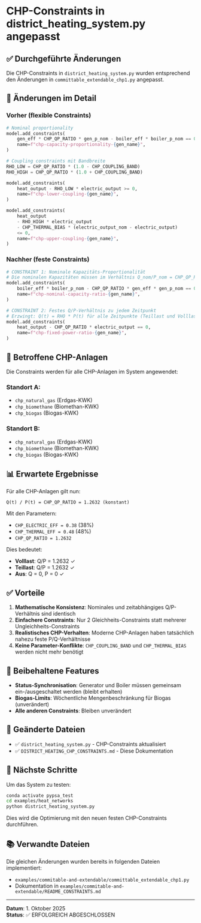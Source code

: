 # CHP-Constraints in district_heating_system.py angepasst

## ✅ Durchgeführte Änderungen

Die CHP-Constraints in `district_heating_system.py` wurden entsprechend den Änderungen in `committable_extendable_chp1.py` angepasst.

## 📐 Änderungen im Detail

### Vorher (flexible Constraints)

```python
# Nominal proportionality
model.add_constraints(
    gen_eff * CHP_QP_RATIO * gen_p_nom - boiler_eff * boiler_p_nom == 0,
    name=f"chp-capacity-proportionality-{gen_name}",
)

# Coupling constraints mit Bandbreite
RHO_LOW = CHP_QP_RATIO * (1.0 - CHP_COUPLING_BAND)
RHO_HIGH = CHP_QP_RATIO * (1.0 + CHP_COUPLING_BAND)

model.add_constraints(
    heat_output - RHO_LOW * electric_output >= 0,
    name=f"chp-lower-coupling-{gen_name}",
)

model.add_constraints(
    heat_output
    - RHO_HIGH * electric_output
    - CHP_THERMAL_BIAS * (electric_output_nom - electric_output)
    <= 0,
    name=f"chp-upper-coupling-{gen_name}",
)
```

### Nachher (feste Constraints)

```python
# CONSTRAINT 1: Nominale Kapazitäts-Proportionalität
# Die nominalen Kapazitäten müssen im Verhältnis Q_nom/P_nom = CHP_QP_RATIO stehen
model.add_constraints(
    boiler_eff * boiler_p_nom - CHP_QP_RATIO * gen_eff * gen_p_nom == 0,
    name=f"chp-nominal-capacity-ratio-{gen_name}",
)

# CONSTRAINT 2: Festes Q/P-Verhältnis zu jedem Zeitpunkt
# Erzwingt: Q(t) = RHO * P(t) für alle Zeitpunkte (Teillast und Volllast)
model.add_constraints(
    heat_output - CHP_QP_RATIO * electric_output == 0,
    name=f"chp-fixed-power-ratio-{gen_name}",
)
```

## 🔄 Betroffene CHP-Anlagen

Die Constraints werden für alle CHP-Anlagen im System angewendet:

### Standort A:
- `chp_natural_gas` (Erdgas-KWK)
- `chp_biomethane` (Biomethan-KWK)
- `chp_biogas` (Biogas-KWK)

### Standort B:
- `chp_natural_gas` (Erdgas-KWK)
- `chp_biomethane` (Biomethan-KWK)
- `chp_biogas` (Biogas-KWK)

## 📊 Erwartete Ergebnisse

Für alle CHP-Anlagen gilt nun:

```
Q(t) / P(t) = CHP_QP_RATIO = 1.2632 (konstant)
```

Mit den Parametern:
- `CHP_ELECTRIC_EFF = 0.38` (38%)
- `CHP_THERMAL_EFF = 0.48` (48%)
- `CHP_QP_RATIO = 1.2632`

Dies bedeutet:
- **Volllast**: Q/P = 1.2632 ✓
- **Teillast**: Q/P = 1.2632 ✓
- **Aus**: Q = 0, P = 0 ✓

## ✅ Vorteile

1. **Mathematische Konsistenz**: Nominales und zeitabhängiges Q/P-Verhältnis sind identisch
2. **Einfachere Constraints**: Nur 2 Gleichheits-Constraints statt mehrerer Ungleichheits-Constraints
3. **Realistisches CHP-Verhalten**: Moderne CHP-Anlagen haben tatsächlich nahezu feste P/Q-Verhältnisse
4. **Keine Parameter-Konflikte**: `CHP_COUPLING_BAND` und `CHP_THERMAL_BIAS` werden nicht mehr benötigt

## 🔧 Beibehaltene Features

- **Status-Synchronisation**: Generator und Boiler müssen gemeinsam ein-/ausgeschaltet werden (bleibt erhalten)
- **Biogas-Limits**: Wöchentliche Mengenbeschränkung für Biogas (unverändert)
- **Alle anderen Constraints**: Bleiben unverändert

## 📝 Geänderte Dateien

- ✅ `district_heating_system.py` - CHP-Constraints aktualisiert
- ✅ `DISTRICT_HEATING_CHP_CONSTRAINTS.md` - Diese Dokumentation

## 🧪 Nächste Schritte

Um das System zu testen:

```bash
conda activate pypsa_test
cd examples/heat_networks
python district_heating_system.py
```

Dies wird die Optimierung mit den neuen festen CHP-Constraints durchführen.

## 📚 Verwandte Dateien

Die gleichen Änderungen wurden bereits in folgenden Dateien implementiert:
- `examples/commitable-and-extendable/committable_extendable_chp1.py`
- Dokumentation in `examples/commitable-and-extendable/README_CONSTRAINTS.md`

---

**Datum**: 1. Oktober 2025  
**Status**: ✅ ERFOLGREICH ABGESCHLOSSEN
